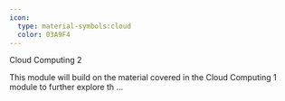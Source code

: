 ```yaml
---
icon:
  type: material-symbols:cloud
  color: 03A9F4
---
```


Cloud Computing 2

This module will build on the material covered in the Cloud Computing 1 module to further explore th ... 
